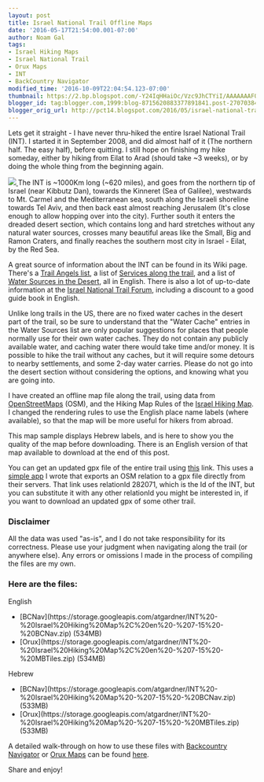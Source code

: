 ```yaml
---
layout: post
title: Israel National Trail Offline Maps
date: '2016-05-17T21:54:00.001-07:00'
author: Noam Gal
tags:
- Israel Hiking Maps
- Israel National Trail
- Orux Maps
- INT
- BackCountry Navigator
modified_time: '2016-10-09T22:04:54.123-07:00'
thumbnail: https://2.bp.blogspot.com/-Y24IqHHaiOc/Vzc9JhCTYiI/AAAAAAAF0kc/6UdcSYDpE046D40HiTCICUT1Kt0A8l6dQCLcB/s72-c/int.png
blogger_id: tag:blogger.com,1999:blog-8715620883377891841.post-2707038442989582344
blogger_orig_url: http://pct14.blogspot.com/2016/05/israel-national-trail-offline-maps.html
---
```



 <script src="https://cdnjs.cloudflare.com/ajax/libs/ol3/3.18.2/ol.js" type="text/javascript"></script>
 <script src="https://unpkg.com/ol-wrapper@0.5.7/dist/ol-wrapper.min.js" type="text/javascript"></script>
 <script src="https://storage.googleapis.com/atgardner-blog/trails.bundle.js" type="text/javascript"></script>
 <script> trails.loadMap('int', 'map-int') </script>
 Lets get it straight - I have never thru-hiked the entire Israel National Trail (INT). I started it in September
 2008, and did almost half of it
 (The northern half. The easy half), before quitting. I still hope on finishing my hike someday, either by hiking
 from Eilat to Arad (should take ~3
 weeks), or by doing the whole thing from the beginning again. 

[ <img
 border="0"
 src="https://2.bp.blogspot.com/-Y24IqHHaiOc/Vzc9JhCTYiI/AAAAAAAF0kc/6UdcSYDpE046D40HiTCICUT1Kt0A8l6dQCLcB/s1600/int.png"/>
](https://2.bp.blogspot.com/-Y24IqHHaiOc/Vzc9JhCTYiI/AAAAAAAF0kc/6UdcSYDpE046D40HiTCICUT1Kt0A8l6dQCLcB/s1600/int.png) 
The
 INT is ~1000Km long (~620 miles), and goes from the northern tip of Israel (near Kibbutz Dan), towards the Kinneret
 (Sea of Galilee), westwards to
 Mt. Carmel and the Mediterranean sea, south along the Israeli shoreline towards Tel Aviv, and then back east almost
 reaching Jerusalem (It's close
 enough to allow hopping over into the city). Further south it enters the dreaded desert section, which contains long
 and hard stretches without any
 natural water sources, crosses many beautiful areas like the Small, Big and Ramon Craters, and finally reaches the
 southern most city in Israel -
 Eilat, by the Red Sea. 

A great source of information about the INT can be found in its Wiki page. There's
 a [Trail
 Angels list](http://shvil.wikia.com/wiki/INT_Trail_Angels), a list of [Services along the
 trail](http://shvil.wikia.com/wiki/Services_on_the_INT), and a list of [Water
 Sources in the Desert](http://shvil.wikia.com/wiki/Water_in_the_Negev), all in English. There is also a lot of up-to-date information at the [Israel
 National Trail Forum](http://israeltrail.myfastforum.org/), including a discount to a good guide book in English.

Unlike long trails in the
 US, there are no fixed water
 caches in the desert part of the trail, so be sure to understand that the "Water Cache" entries in the Water Sources
 list are only popular
 suggestions for places that people normally use for their own water caches. They do not contain any publicly
 available water, and caching water
 there would take time and/or money. It is possible to hike the trail without any caches, but it will require some
 detours to nearby settlements, and
 some 2-day water carries. Please do not go into the desert section without considering the options, and knowing what
 you are going into.

I
 have created an offline map file along the trail, using data from [OpenStreetMaps](http://www.openstreetmap.org/)
 (OSM), and the Hiking Map Rules of the [Israel Hiking
 Map](http://israelhiking.osm.org.il/). I changed the rendering
 rules to use the English place name labels (where available), so that the map will be more useful for hikers from
 abroad. 

 <div id="map-int">
 
This map sample displays Hebrew labels, and is here to show you the quality of the map before downloading.
 There is an English version of that
 map available to download at the end of this post.

You can get an updated gpx file of the entire trail
 using [this](http://osmexport.azurewebsites.net/osm2gpx?relationId=282071)
 link. This uses a [simple
 app](https://github.com/ATGardner/OSMExport) I wrote that exports an OSM relation to a gpx file directly from their servers. That link uses relationId
 282071, which is the Id of the
 INT, but you can substitute it with any other relationId you might be interested in, if you want to download an
 updated gpx of some other
 trail.

 <h3> Disclaimer</h3>All the data was used "as-is", and I do not take responsibility for its correctness. Please use
 your judgment when navigating
 along the trail (or anywhere else). Any errors or omissions I made in the process of compiling the files are my own.

 <h3> Here are the files:</h3>English

 <ul>
 <li>[BCNav](https://storage.googleapis.com/atgardner/INT%20-%20Israel%20Hiking%20Map%2C%20en%20-%207-15%20-%20BCNav.zip) (534MB)
 </li>
 <li>[Orux](https://storage.googleapis.com/atgardner/INT%20-%20Israel%20Hiking%20Map%2C%20en%20-%207-15%20-%20MBTiles.zip) (534MB)
 </li>
 </ul>
 Hebrew

 <ul>
 <li>[BCNav](https://storage.googleapis.com/atgardner/INT%20-%20Israel%20Hiking%20Map%20-%207-15%20-%20BCNav.zip) (533MB)
 </li>
 <li>[Orux](https://storage.googleapis.com/atgardner/INT%20-%20Israel%20Hiking%20Map%20-%207-15%20-%20MBTiles.zip) (533MB)
 </li>
 </ul>
 
A detailed walk-through on how to use these files with [Backcountry
 Navigator](http://backcountrynavigator.com/)
 or [Orux Maps](http://www.oruxmaps.com/index_en.html) can be found [here](http://pct14.blogspot.co.il/p/offline-maps.html).
 

Share and enjoy!
